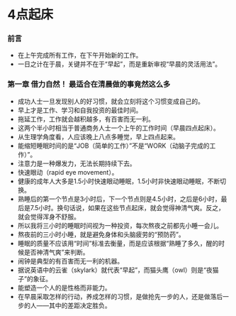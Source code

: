 # 4点起床
### 前言
- 在上午完成所有工作，在下午开始新的工作。
- 一日之计在于晨，关键并不在于“早起”，而是重新审视“早晨的灵活用法”。

### 第一章 借力自然！ 最适合在清晨做的事竟然这么多
- 成功人士一旦发现别人的好习惯，就会立刻将这个习惯变成自己的。
- 早上才是工作、学习和自我投资的最佳时间。
- 拖延工作，工作就会越积越多，有百害而无一利。
- 这两个半小时相当于普通商务人士一个上午的工作时间（早晨四点起床）。
- 从生理学角度看，人应该晚上八点多睡觉，早上四点起来。
- 能缩短睡眠时间的是“JOB（简单的工作）”不是“WORK（动脑子完成的工作）”。
- 注意力是一种爆发力，无法长期持续下去。
- 快速眼动（rapid eye movement）。
- 健康的成年人大多是1.5小时快速眼动睡眠，1.5小时非快速眼动睡眠，不断切换。
- 熟睡后的第一个节点是3小时后，下一个节点则是4.5小时，之后是6小时，最后是7.5小时。换句话说，如果在这些节点起床，就会觉得神清气爽。反之，就会觉得浑身不舒服。
- 所以我将三小时的睡眠时间视为一种投资，每次熬夜之前都先小睡一会儿。
- 熬夜前的三小时小睡，就是避免身体和头脑疲劳的“预防药”。
- 睡眠的质量不应该用“时间”标准去衡量，而是应该根据“熟睡了多久，醒的时候是否神清气爽”来判断。
- 闹钟是典型的有百害而无一利的机器。
- 据说英语中的云雀（skylark）就代表“早起”，而猫头鹰（owl）则是“夜猫子”的象征。
- 能塑造一个人的是性格而非能力。
- 在早晨采取怎样的行动，养成怎样的习惯，是做抢先一步的人，还是做落后一步的人——其中的差距决定胜负。
